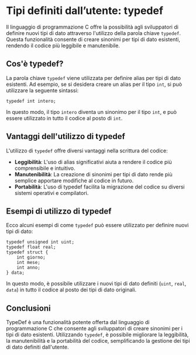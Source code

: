 # Tipi definiti dall’utente: typedef

Il linguaggio di programmazione C offre la possibilità agli sviluppatori di definire nuovi tipi di dato attraverso l'utilizzo della parola chiave `typedef`. Questa funzionalità consente di creare sinonimi per tipi di dato esistenti, rendendo il codice più leggibile e manutenibile.

## Cos'è typedef?

La parola chiave `typedef` viene utilizzata per definire alias per tipi di dato esistenti. Ad esempio, se si desidera creare un alias per il tipo `int`, si può utilizzare la seguente sintassi:

```
typedef int intero;
```

In questo modo, il tipo `intero` diventa un sinonimo per il tipo `int`, e può essere utilizzato in tutto il codice al posto di `int`.

## Vantaggi dell'utilizzo di typedef

L'utilizzo di `typedef` offre diversi vantaggi nella scrittura del codice:

- **Leggibilità**: L'uso di alias significativi aiuta a rendere il codice più comprensibile e intuitivo.
- **Manutenibilità**: La creazione di sinonimi per tipi di dato rende più semplice apportare modifiche al codice in futuro.
- **Portabilità**: L'uso di typedef facilita la migrazione del codice su diversi sistemi operativi e compilatori.

## Esempi di utilizzo di typedef

Ecco alcuni esempi di come `typedef` può essere utilizzato per definire nuovi tipi di dato:

```
typedef unsigned int uint;
typedef float real;
typedef struct {
    int giorno;
    int mese;
    int anno;
} data;
```

In questo modo, è possibile utilizzare i nuovi tipi di dato definiti (`uint`, `real`, `data`) in tutto il codice al posto dei tipi di dato originali.

## Conclusioni

TypeDef è una funzionalità potente offerta dal linguaggio di programmazione C che consente agli sviluppatori di creare sinonimi per i tipi di dato esistenti. Utilizzando `typedef`, è possibile migliorare la leggibilità, la manutenibilità e la portabilità del codice, semplificando la gestione dei tipi di dato definiti dall'utente.